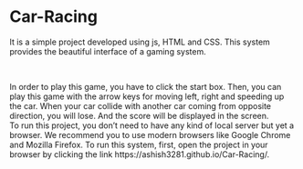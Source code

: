 # Car-Racing
<p>
It is a simple project developed using  js, HTML and CSS. This system provides the beautiful interface of a gaming system.
<p>
<br>
<p>
In order to play this game, you have to click the start box. Then, you can play this game with the arrow keys for moving left, right and speeding up the car. When your car collide with another car coming from opposite direction, you will lose. And the score will be displayed in the screen.
<br>
To run this project, you don’t need to have any kind of local server but yet a browser. We recommend you to use modern browsers like Google Chrome and Mozilla Firefox. To run this system, first, open the project in your browser by clicking the link https://ashish3281.github.io/Car-Racing/.  
